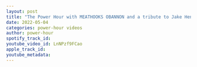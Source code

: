 ```yaml
---
layout: post
title: "The Power Hour with MEATHOOKS OBANNON and a tribute to Jake Henry"
date: 2022-05-04
categories: power-hour videos
author: power-hour
spotify_track_id: 
youtube_video_id: LnNPzf9FCao
apple_track_id: 
youtube_metadata: 
---
```

